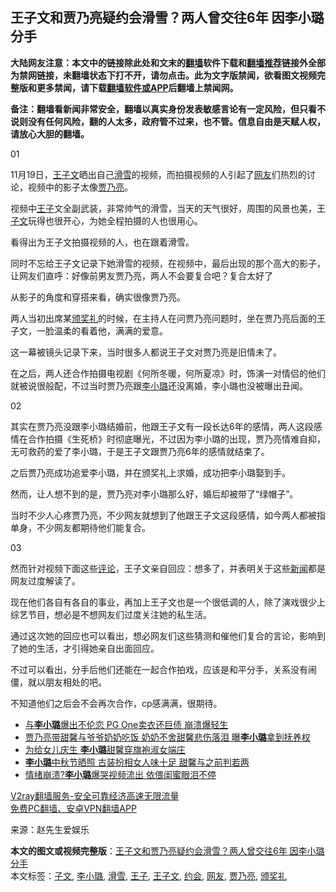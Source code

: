  <h2>王子文和贾乃亮疑约会滑雪？两人曾交往6年 因李小璐分手</h2> <p class="notice"><b>大陆网友注意：本文中的链接除此处和文末的<a href="https://github.com/bannedbook/fanqiang" >翻墙</a>软件下载和<a href="https://github.com/killgcd/justmysocks/blob/master/README.md">翻墙推荐</a>链接外全部为禁网链接，未翻墙状态下打不开，请勿点击。此为文字版禁闻，欲看图文视频完整版和更多禁闻，请下载<a href="https://github.com/bannedbook/fanqiang">翻墙软件或APP</a>后翻墙上禁闻网。</p><p>备注：翻墙看新闻非常安全，翻墙以真实身份发表敏感言论有一定风险，但只看不说则没有任何风险，翻的人太多，政府管不过来，也不管。信息自由是天赋人权，请放心大胆的翻墙。</b></p>  <div class="entry"> <p>01</p> <p>11月19日，<a href="https://www.bannedbook.org/bnews/tag/%e7%8e%8b%e5%ad%90%e6%96%87/" class="st_tag internal_tag" rel="tag" title="标签 王子文 下的日志">王子文</a>晒出自己<a href="https://www.bannedbook.org/bnews/tag/%e6%bb%91%e9%9b%aa/" class="st_tag internal_tag" rel="tag" title="标签 滑雪 下的日志">滑雪</a>的视频，而拍摄视频的人引起了<a href="https://www.bannedbook.org/bnews/tag/%e7%bd%91%e5%8f%8b/" class="st_tag internal_tag" rel="tag" title="标签 网友 下的日志">网友</a>们热烈的讨论，视频中的影子太像<a href="https://www.bannedbook.org/bnews/tag/%E8%B4%BE%E4%B9%83%E4%BA%AE/" class="st_tag internal_tag" rel="tag" title="标签 贾乃亮 下的日志">贾乃亮</a>。</p> <p>视频中<a href="https://www.bannedbook.org/bnews/tag/%E7%8E%8B%E5%AD%90/" class="st_tag internal_tag" rel="tag" title="标签 王子 下的日志">王子</a>文全副武装，非常帅气的滑雪，当天的天气很好，周围的风景也美，王<a href="https://www.bannedbook.org/bnews/tag/%e5%ad%90%e6%96%87/" class="st_tag internal_tag" rel="tag" title="标签 子文 下的日志">子文</a>玩得也很开心，为她全程拍摄的人也很用心。</p> <p></p> <p>看得出为王子文拍摄视频的人，也在跟着滑雪。</p> <p>同时不忘给王子文记录下她滑雪的视频，在视频中，最后出现的那个高大的影子，让网友们直呼：好像前男友贾乃亮，两人不会要复合吧？复合太好了</p> <p></p>  <p>从影子的角度和穿搭来看，确实很像贾乃亮。</p> <p>两人当初出席某<a href="https://www.bannedbook.org/bnews/tag/%E9%A2%81%E5%A5%96%E7%A4%BC/" class="st_tag internal_tag" rel="tag" title="标签 颁奖礼 下的日志">颁奖礼</a>的时候，在主持人在问贾乃亮问题时，坐在贾乃亮后面的王子文，一脸温柔的看着他，满满的爱意。</p> <p></p> <p>这一幕被镜头记录下来，当时很多人都说王子文对贾乃亮是旧情未了。</p> <p>在之后，两人还合作拍摄电视剧《何所冬暖，何所夏凉》时，饰演一对情侣的他们就被说很般配，不过当时贾乃亮跟<a href="https://www.bannedbook.org/bnews/tag/%e6%9d%8e%e5%b0%8f%e7%92%90/" class="st_tag internal_tag" rel="tag" title="标签 李小璐 下的日志">李小璐</a>还没离婚，李小璐也没被曝出丑闻。</p> <p></p> <p>02</p>  <p>其实在贾乃亮没跟李小璐结婚前，他跟王子文有一段长达6年的感情，两人这段感情在合作拍摄《生死桥》时彻底曝光，不过因为李小璐的出现，贾乃亮情难自抑，无可救药的爱了李小璐，于是王子文跟贾乃亮6年的感情就结束了。</p> <p></p> <p>之后贾乃亮成功追爱李小璐，并在颁奖礼上求婚，成功把李小璐娶到手。</p> <p></p> <p>然而，让人想不到的是，贾乃亮对李小璐那么好，婚后却被带了“绿帽子”。</p> <p>当时不少人心疼贾乃亮，不少网友就想到了他跟王子文这段感情，如今两人都被指单身，不少网友都期待他们能复合。</p> <p></p>  <p>03</p> <p>然而针对视频下面这些<span class='wp_keywordlink_affiliate'><a href="https://www.bannedbook.org/bnews/comments/" title="新闻评论" target="_blank">评论</a></span>，王子文亲自回应：想多了，并表明关于这些<span class='wp_keywordlink_affiliate'><a href="https://www.bannedbook.org/" title="新闻">新闻</a></span>都是网友过度解读了。</p> <p>现在他们各自有各自的事业，再加上王子文也是一个很低调的人，除了演戏很少上综艺节目，想必是不想网友们过度关注她的私生活。</p> <p></p> <p>通过这次她的回应也可以看出，想必网友们这些猜测和催他们复合的言论，影响到了她的生活，才引得她亲自出面回应。</p> <p></p> <p>不过可以看出，分手后他们还能在一起合作拍戏，应该是和平分手，关系没有闹僵，就以朋友相处的吧。</p>  <p>不知道他们之后会不会再次合作，cp感满满，很期待。</p> <p></p> <ul class='op-related-articles' title='相关阅读'> <li><a href='https://www.bannedbook.org/bnews/yule/20201103/1424985.html' target='_blank'>与<b>李小璐</b>爆出不伦恋 PG One卖衣还巨债 崩溃爆轻生</a></li> <li><a href='https://www.bannedbook.org/bnews/yule/20201028/1421307.html' target='_blank'>贾乃亮带甜馨与爷爷奶奶吃饭 奶奶不舍甜馨悲伤落泪 曝<b>李小璐</b>拿到抚养权</a></li> <li><a href='https://www.bannedbook.org/bnews/yule/20201024/1419349.html' target='_blank'>为给女儿庆生 <b>李小璐</b>甜馨穿旗袍淑女端庄</a></li> <li><a href='https://www.bannedbook.org/bnews/yule/20201003/1407168.html' target='_blank'><b>李小璐</b>中秋节晒照 古装扮相女人味十足 甜馨与之前判若两</a></li> <li><a href='https://www.bannedbook.org/bnews/yule/20201001/1406295.html' target='_blank'>情绪崩溃?<b>李小璐</b>爆哭视频流出 依偎闺蜜眼泪不停</a></li> </ul> <p class="texttj"> <a href="https://www.bannedbook.org/forum23/topic22702.html" target="_blank">V2ray翻墙服务-安全可靠经济高速无限流量</a><br/> <a href="https://github.com/bannedbook/fanqiang/wiki/%E7%A6%81%E9%97%BB%E7%BD%91%E5%AE%89%E5%8D%93%E7%BF%BB%E5%A2%99%E6%96%B0%E9%97%BBAPP" target="_blank">免费PC翻墙、安卓VPN翻墙APP</a></p><p> 来源：赵先生爱娱乐 </p><a name='sharetosocial'></a>       <div><b>本文的图文或视频完整版</b>：<a href='https://www.bannedbook.org/bnews/yule/20201122/1434909.html'>王子文和贾乃亮疑约会滑雪？两人曾交往6年 因李小璐分手</a></div>  </div><!--END ENTRY--> <div class="postfooter"> <div>本文标签：<a href="https://www.bannedbook.org/bnews/tag/%e5%ad%90%e6%96%87/" rel="tag">子文</a>, <a href="https://www.bannedbook.org/bnews/tag/%e6%9d%8e%e5%b0%8f%e7%92%90/" rel="tag">李小璐</a>, <a href="https://www.bannedbook.org/bnews/tag/%e6%bb%91%e9%9b%aa/" rel="tag">滑雪</a>, <a href="https://www.bannedbook.org/bnews/tag/%E7%8E%8B%E5%AD%90/" rel="tag">王子</a>, <a href="https://www.bannedbook.org/bnews/tag/%e7%8e%8b%e5%ad%90%e6%96%87/" rel="tag">王子文</a>, <a href="https://www.bannedbook.org/bnews/tag/%e7%ba%a6%e4%bc%9a/" rel="tag">约会</a>, <a href="https://www.bannedbook.org/bnews/tag/%e7%bd%91%e5%8f%8b/" rel="tag">网友</a>, <a href="https://www.bannedbook.org/bnews/tag/%E8%B4%BE%E4%B9%83%E4%BA%AE/" rel="tag">贾乃亮</a>, <a href="https://www.bannedbook.org/bnews/tag/%E9%A2%81%E5%A5%96%E7%A4%BC/" rel="tag">颁奖礼</a></div>  </div><!--END POSTFOOTER--> 